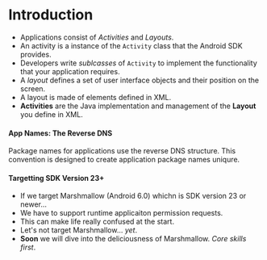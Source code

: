 
# Introduction

* Applications consist of *Activities* and *Layouts*. 
* An activity is a instance of the `Activity` class that the Android SDK provides. 
* Developers write _sublcasses_ of `Activity` to implement the functionality that your application requires. 
* A _layout_ defines a set of user interface objects and their position on the screen.
* A layout is made of elements defined in XML.
* **Activities** are the Java implementation and management of the **Layout** you define in XML.

#### App Names: The Reverse DNS

Package names for applications use the reverse DNS structure. This convention is designed to create application package names uniqure.

#### Targetting SDK Version 23+

* If we target Marshmallow (Android 6.0) whichn is SDK version 23 or newer...
* We have to support runtime applicaiton permission requests.
* This can make life really confused at the start.
* Let's not target Marshmallow... _yet_.
* **Soon** we will dive into the deliciousness of Marshmallow. _Core skills first_.
